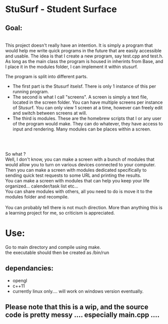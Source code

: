 # StuSurf - Student Surface <br>

## Goal:
<br>
This project doesn't really have an intention. It is simply a program that would help me write quick programs in the future that are easily accessible and usable. The idea is that I create a new program, say test.cpp and test.h. As long as the main class the program is housed in inherints from Base, and I place it in the modules folder, I can implement it within stusurf.
<br>

The program is split into different parts.<br>
- The first part is the Stusurf itselsf. There is only 1 instance of this per running program.<br>
- The second is what I call "screens". A screen is simply a text file, located in the screen folder. You can have multiple screens per instance of Stusurf. You can only view 1 screen at a time, however can freely edit and switch between screens at will.<br>
- The third is modules. These are the homebrew scripts that I or any user of the program would make. They can do whatever, they have access to input and rendering. Many modules can be places within a screen.

<br><br>

So what ?<br>
Well, I don't know, you can make a screen with a bunch of modules that would allow you to turn on various devices connected to your computer.<br>
Then you can make a screen with modules dedicated specifically to sending quick test requests to some URL and printing the results.
<br>
You can make a screen with modules that can help you keep your life organized... calender/task list etc... 
<br>
You can share modules with others, all you need to do is move it to the modules folder and recompile. 
<br>
<br>
You can probably tell there is not much direction. More than anything this is a learning project for me, so criticism is appreciated.

# Use:
Go to main directory and compile using make.<br>
the executable should then be created as /bin/run
<br>
## dependancies:
- opengl
- c++11
- currently linux only.... will work on windows version eventually.
## Please note that this is a wip, and the source code is pretty messy .... especially main.cpp .... 
